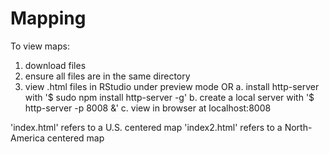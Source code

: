 # Mapping

To view maps:
1. download files
2. ensure all files are in the same directory
3. view .html files in RStudio under preview mode
OR
a. install http-server with '$ sudo npm install http-server -g'
b. create a local server with '$  http-server -p 8008 &' 
c. view in browser at localhost:8008

'index.html' refers to a U.S. centered map
'index2.html' refers to a North-America centered map
